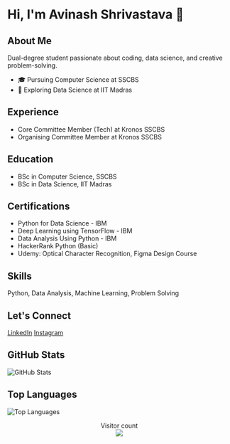 # Hi, I'm Avinash Shrivastava 👋

## About Me
Dual-degree student passionate about coding, data science, and creative problem-solving.

- 🎓 Pursuing Computer Science at SSCBS
- 🤖 Exploring Data Science at IIT Madras

## Experience
- Core Committee Member (Tech) at Kronos SSCBS
- Organising Committee Member at Kronos SSCBS

## Education
- BSc in Computer Science, SSCBS
- BSc in Data Science, IIT Madras

## Certifications
- Python for Data Science - IBM
- Deep Learning using TensorFlow - IBM
- Data Analysis Using Python - IBM
- HackerRank Python (Basic)
- Udemy: Optical Character Recognition, Figma Design Course

## Skills
Python, Data Analysis, Machine Learning, Problem Solving


## Let's Connect
[LinkedIn](https://linkedin.com/in/avinash--shrivastava)
[Instagram](https://www.instagram.com/itsavishrivastava/)


## GitHub Stats
![GitHub Stats](https://github-readme-stats.vercel.app/api?username=AvinashShrivastav&show_icons=true&theme=radical)

## Top Languages
![Top Languages](https://github-readme-stats.vercel.app/api/top-langs/?username=AvinashShrivastav&layout=compact&theme=radical)

<p align="center"> 
  Visitor count<br>
  <img src="https://profile-counter.glitch.me/AvinashShrivastav/count.svg" />
</p>
